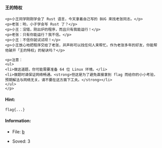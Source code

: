 #### 王的特权  

```  
<p>小王同学刚刚学会了 Rust 语言，今天拿着自己写的 BUG 来找老张同志。</p>
<p>老张：哟，小子学会写 Rust 了？</p>
<p>小王：没错，刚出炉的程序，而且只有我能运行！</p>
<p>老张：只有你能运行？我不信。</p>
<p>小王：不信你就试试呗！</p>
<p>小王放心地把程序交给了老张，并声称可以找任何人来帮忙。作为老张多年的好友，你能帮他破开「王的特权」的秘诀吗？</p>

<p>注意：
<ul>
<li>做这道题，你可能需要准备 64 位 Linux 环境。</li>
<li>做题时请保证网络畅通。<strong>但这是为了避免直接拿到 flag 而给你的小小考验，预期解法与网络无关，请不要在这方面下工夫。</strong></li>
</ul>
</p>  
```  
#### Hint:  

``` 
flag{...}  
``` 
#### Information:  

* File: [b](files/b)  

* Soved: 3  

